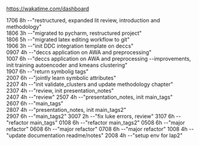 https://wakatime.com/dashboard

1706 8h --"restructured, expanded lit review, introduction and methodology"  
1806 3h --"migrated to pycharm, restructured project"  
1806 5h --"migrated latex editing workflow to git"  
1906 3h --"init DDC integration template on deccs"  
0907 4h --"deccs application on AWA and preprocessing"  
1007 6h --"deccs application on AWA and preprocessing --improvements, init training autoencoder and kmeans clustering"  
1907 6h --"return symbolig tags"  
2007 6h --"jointly learn symbolic attributes"  
2207 4h --"init validate_clusters and update methodology chapter"  
2307 4h --"review, init presentation_notes"  
2407 4h --"review"
2507 4h --"presentation_notes, init main_tags"  
2607 6h --"main_tags"  
2807 4h --"presentation_notes, init main_tags2"  
2907 6h --"main_tags2"
3007 2h --"fix luke errors, review"
3107 6h --"refactor main_tags"
0108 6h --"refactor main_tags2"
0508 6h --"major refactor"
0608 6h --"major refactor"
0708 6h --"major refactor"
1008 4h --"update documentation readme/notes"
2008 4h --"setup env for lap2"
